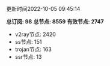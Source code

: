 更新时间2022-10-05 09:45:14

**总订阅: 98**
**总节点: 8559**
**有效节点: 2747**
- v2ray节点: 2420
- ss节点: 151
- trojan节点: 163
- ssr节点: 13
